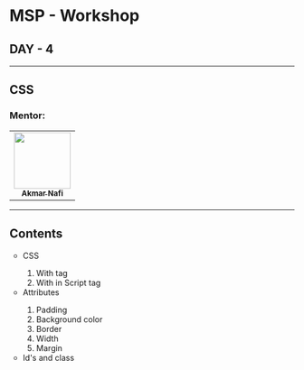 # MSP - Workshop


## DAY - 4
---

## CSS

### Mentor: 
<table>
  <td align="center"><a href="https://github.com/AkmarNafi"><img src="https://avatars0.githubusercontent.com/u/20369607?s=400&u=6cf1f3f44db50cc339337067ec38e9abaef3093f&v=4" width="100px" alt=""/><br /><sub><b>Akmar Nafi</b></sub></a></td>
  </tr>
</table>

---

## Contents

<ul style="list-style-type:circle">
   <li>CSS</li>
   <ol>
   <li>With tag</li>
   <li>With in Script tag</li>
   </ol>
   <li>Attributes</li>
   <ol>
   <li>Padding</li>
   <li>Background color</li>
   <li>Border</li>
   <li>Width</li>
   <li>Margin</li>
   </ol>
   <li>Id's and class</li> 
</ul>

